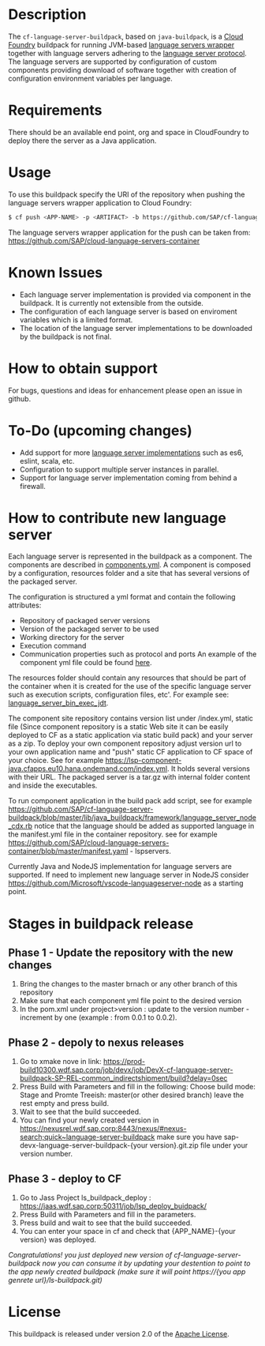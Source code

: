 # Description

The `cf-language-server-buildpack`, based on `java-buildpack`, is a [Cloud Foundry](http://www.cloudfoundry.org) buildpack for running JVM-based [language servers wrapper](https://github.com/SAP/cloud-language-servers-container) together with language servers adhering to the [language server protocol](https://github.com/Microsoft/language-server-protocol).  The language servers are supported by configuration of custom components providing download of software together with creation of configuration environment variables per language.

# Requirements
There should be an available end point, org and space in CloudFoundry to deploy there the server as a Java application.

# Usage
To use this buildpack specify the URI of the repository when pushing the language servers wrapper application to Cloud Foundry:

```bash
$ cf push <APP-NAME> -p <ARTIFACT> -b https://github.com/SAP/cf-language-server-buildpack.git
```

The language servers wrapper application for the push can be taken from: https://github.com/SAP/cloud-language-servers-container

# Known Issues
* Each language server implementation is provided via component in the buildpack. It is currently not extensible from the outside.
* The configuration of each language server is based on enviroment variables which is a limited format.
* The location of the language server implementations to be downloaded by the buildpack is not final.

# How to obtain support
For bugs, questions and ideas for enhancement please open an issue in github.

# To-Do (upcoming changes)
* Add support for more [language server implementations](https://github.com/Microsoft/language-server-protocol/wiki/Protocol-Implementations) such as es6, eslint, scala, etc.
* Configuration to support multiple server instances in parallel.
* Support for language server implementation coming from behind a firewall.

# How to contribute new language server
Each language server is represented in the buildpack as a component. The components are described in [components.yml](config/components.yml). A component is composed by a configuration, resources folder and a site that has several versions of the packaged server.

The configuration is structured a yml format and contain the following attributes:
* Repository of packaged server versions
* Version of the packaged server to be used
* Working directory for the server
* Execution command
* Communication properties such as protocol and ports
An example of the component yml file could be found [here](config/language_server_bin_exec_jdt.yml).

The resources folder should contain any resources that should be part of the container when it is created for the use of the specific language server such as execution scripts, configuration files, etc'. For example see: [language_server_bin_exec_jdt](resources/language_server_bin_exec_jdt).

The component site repository contains version list under /index.yml, static file (Since component repository is a static Web site it can be easily deployed to CF as a static application via static build pack) and your server as a zip. To deploy your own component repository adjust version url to your own application name and "push" static CF application to CF space of your choice. See for example https://lsp-component-java.cfapps.eu10.hana.ondemand.com/index.yml. It holds several versions with their URL. The packaged server is a tar.gz with internal folder content and inside the executables.

To run component application in the build pack add script, see for example https://github.com/SAP/cf-language-server-buildpack/blob/master/lib/java_buildpack/framework/language_server_node_cdx.rb notice that the language should be added as supported language in the manifest.yml file in the container repository. see for example https://github.com/SAP/cloud-language-servers-container/blob/master/manifest.yaml - lspservers.

Currently Java and NodeJS implementation for language servers are supported. If need to implement new language server in NodeJS consider https://github.com/Microsoft/vscode-languageserver-node as a starting point.

# Stages in buildpack release

## Phase 1 - Update the repository with the new changes
1. Bring the changes to the master brnach or any other branch of this repository
2. Make sure that each component yml file point to the desired version
3. In the pom.xml under project>version : update to the version number - increment by one (example : from 0.0.1 to 0.0.2).

## Phase 2 - depoly to nexus releases
1. Go to xmake nove in link: https://prod-build10300.wdf.sap.corp/job/devx/job/DevX-cf-language-server-buildpack-SP-REL-common_indirectshipment/build?delay=0sec
2. Press Build with Parameters and fill in the following:
Choose build mode: Stage and Promte
Treeish: master(or other desired branch)
leave the rest empty and press build.
3. Wait to see that the build succeeded.
4. You can find your newly created version in https://nexusrel.wdf.sap.corp:8443/nexus/#nexus-search;quick~language-server-buildpack
make sure you have sap-devx-language-server-buildpack-{your version}.git.zip file under your version number.

## Phase 3 - deploy to CF
1. Go to Jass Project ls_buildpack_deploy : https://jaas.wdf.sap.corp:50311/job/lsp_deploy_buidpack/
2. Press Build with Parameters and fill in the parameters.
3. Press build and wait to see that the build succeeded.
4. You can enter your space in cf and check that {APP_NAME}-{your version} was deployed.

*Congratulations! you just deployed new version of cf-language-server-buildpack now you can consume it by updating your destention to point to the app newly created buildpack (make sure it will point https://{you app genrete url}/ls-buildpack.git)*

# License
This buildpack is released under version 2.0 of the [Apache License](https://github.com/SAP/cf-language-server-buildpack/LICENSE).
